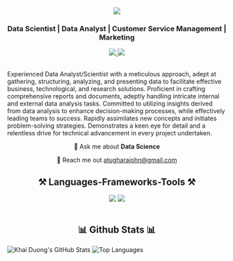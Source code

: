 <h1 align="center">
    <img src="https://readme-typing-svg.herokuapp.com/?font=Righteous&size=35&center=true&vCenter=true&width=500&height=70&duration=4000&lines=Hi+There!+👋;+I'm+John+Atughara!;" />
</h1>
<h3 align="center">Data Scientist | Data Analyst | Customer Service Management | Marketing</h3>


<div align="center"> 
  <a href="atugharajohn@gmail.com" target="_blank">
    <img src="https://img.shields.io/badge/Gmail-D14836?style=for-the-badge&logo=gmail&logoColor=white" target="_blank" />
  </a> 
  <a href="https://www.linkedin.com/in/atugharajohn/" target="_blank">
    <img src="https://img.shields.io/badge/LinkedIn-0077B5?style=for-the-badge&logo=linkedin&logoColor=white" target="_blank" />
  </a>
</div>

<br> 


Experienced Data Analyst/Scientist with a meticulous approach, adept at gathering, structuring, analyzing, and presenting data to facilitate effective business, technological, and research solutions. Proficient in crafting comprehensive reports and documents, adeptly handling intricate internal and external data analysis tasks. Committed to utilizing insights derived from data analysis to enhance decision-making processes, while effectively leading teams to success. Rapidly assimilates new concepts and initiates problem-solving strategies. Demonstrates a keen eye for detail and a relentless drive for technical advancement in every project undertaken.

<div align="center">
  
💬 Ask me about **Data Science**

📧 Reach me out atugharajohn@gmail.com

 </div>

<h2 align="center">⚒️ Languages-Frameworks-Tools ⚒️</h2>
<div align="center">
    <img src="https://skillicons.dev/icons?i=html,css,vscode,github" />
    <img src="https://skillicons.dev/icons?i=python,mysql,javascript," /><br>
</div>

<br/>

<h2 align="center">📊 Github Stats 📊</h2>

![Khai Duong's GitHub Stats](https://github-readme-stats.vercel.app/api?username=teeqson&show_icons=true&theme=radical)
![Top Languages](https://github-readme-stats.vercel.app/api/top-langs/?username=teeqson&show_icons=true&theme=radical)

